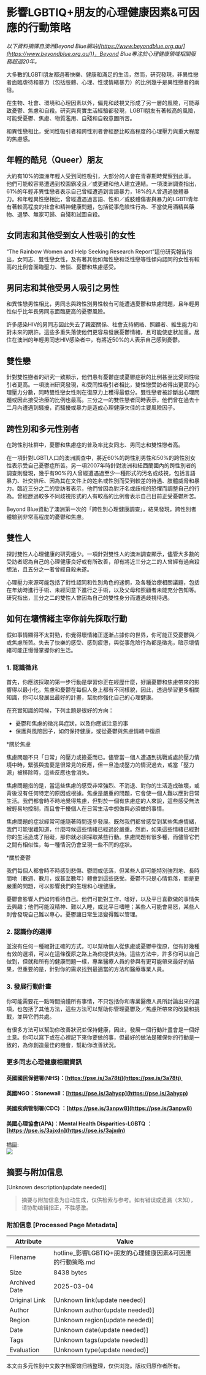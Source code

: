 # 影響LGBTIQ+朋友的心理健康因素&可因應的行動策略

*以下資料摘譯自澳洲Beyond Blue網站([https://www.beyondblue.org.au/](https://www.beyondblue.org.au/))，Beyond Blue專注於心理健康領域相關服務超過20年。*

大多數的LGBTI朋友都過著快樂、健康和滿足的生活，然而，研究發現，非異性戀者面臨虐待和暴力（包括肢體、心理、性或情緒暴力）的比例幾乎是異性戀者的兩倍。

在生物、社會、環境和心理因素以外，偏見和歧視又形成了另一層的風險，可能導致憂鬱、焦慮和自殺。研究與真實生活經驗都發現，LGBTI朋友有著較高的風險，可能受憂鬱、焦慮、物質濫用、自殘和自殺意圖所苦。

和異性戀相比，受同性吸引者和跨性別者會經歷比較高程度的心理壓力與重大程度的焦慮感。

## 年輕的酷兒（Queer）朋友

大約有10%的澳洲年輕人受到同性吸引，大部分的人會在青春期時覺察到此事。他們可能較容易遭遇到校園霸凌且／或更難和他人建立連結。一項澳洲調查指出，61%的年輕非異性戀者表示自己曾經遭遇到言語暴力，18%的人曾遇過肢體暴力。和年輕異性戀相比，曾經遭遇過言語、性和／或肢體傷害與暴力的LGBTI青年有著較高程度的社會和精神健康問題，包括從事危險性行為、不當使用酒精與藥物、退學、無家可歸、自殘和試圖自殺。

## 女同志和其他受到女人性吸引的女性

“The Rainbow Women and Help Seeking Research Report”這份研究報告指出，女同志、雙性戀女性，及有著其他如無性戀和泛性戀等性傾向認同的女性有較高的比例會面臨壓力、苦惱、憂鬱和焦慮感受。

## 男同志和其他受男人吸引之男性

和異性戀男性相比，男同志與跨性別男性較有可能遭遇憂鬱和焦慮問題，且年輕男性似乎比年長男同志面臨更高的憂鬱風險。

許多感染HIV的男同志因此失去了親密關係、社會支持網絡、照顧者、維生能力和對未來的期許。這些多重失落使他們更容易發展憂鬱情緒，且可能使症狀加重。居住在澳洲的年輕男同志HIV感染者中，有將近50%的人表示自己感到憂鬱。

## 雙性戀

針對雙性戀者的研究一致顯示，他們患有憂鬱症或憂鬱症狀的比例甚至比受同性吸引者更高。一項澳洲研究發現，和受同性吸引者相比，雙性戀受訪者得出更高的心理壓力分數，同時雙性戀女性則在復原力上穫得最低分。雙性戀者被診斷出心理問題或因此接受治療的比例也最高。三分之一的雙性戀者同時表示，他們曾在過去十二月內遭遇到騷擾，而騷擾或暴力是造成心理健康欠佳的主要風險因子。

## 跨性別和多元性別者

在跨性別社群中，憂鬱和焦慮症的普及率比女同志、男同志和雙性戀者高。

在一項針對LGBTI人口的澳洲調查中，將近60%的跨性別男性和50%的跨性別女性表示受自己憂鬱症所苦。另一項2007年時針對澳洲和紐西蘭國內的跨性別者的調查則發現，幾乎有90%的人曾經遭遇過至少一種形式的污名或歧視，包括言語暴力、社交排斥、因為其在文件上的姓名或性別而受到較差的待遇、肢體威脅和暴力。臨近三分之二的受訪者表示，他們曾因為對汙名或歧視的恐懼而調整自己的行為。曾經歷過較多不同歧視形式的人有較高的比例會表示自己目前正受憂鬱所苦。

Beyond Blue資助了澳洲第一次的「跨性別心理健康調查」，結果發現，跨性別者體驗到非常高程度的憂鬱和焦慮。

## 雙性人

探討雙性人心理健康的研究極少。一項針對雙性人的澳洲調查顯示，儘管大多數的受訪者認為自己的心理健康良好或有所改善，卻有將近三分之二的人曾經有過自殺想法，且五分之一者曾經自殺未遂。

心理壓力來源可能包括了對性認同和性別角色的迷惘，及各種治療相關議題，包括在年幼時進行手術、未經同意下進行之手術，以及父母和照顧者未能充分告知等。研究指出，三分之二的雙性人曾因為自己的雙性身分而遭遇歧視待遇。

## 如何在壞情緒主宰你前先採取行動

假如事情顯得不太對勁，你覺得壞情緒正逐漸占據你的世界，你可能正受憂鬱與／或焦慮所苦。失去了快樂的感受、感到疲憊，與從事危險行為都是徵兆，暗示壞情緒可能正慢慢掌握你的生活。

### 1. 認識徵兆

首先，你應該採取的第一步行動是學習你正在經歷什麼，好讓憂鬱和焦慮帶來的影響得以最小化。焦慮和憂鬱在每個人身上都有不同樣貌，因此，透過學習更多相關知識，你可以發展出最好的計畫，幫助你強化自己的心理健康。

在充實知識的時候，下列主題是很好的方向：

- 憂鬱和焦慮的徵兆與症狀，以及你應該注意的事
- 保護與風險因子，如何保持健康，或從憂鬱與焦慮情緒中復原

\*關於焦慮

焦慮問題不只「日常」的壓力或擔憂而已。儘管當一個人遭遇到挑戰或處於壓力情境中時，緊張與擔憂是很常見的反應，但一旦造成壓力的情況過去，或當「壓力源」被移除時，這些反應也會消失。

焦慮問題指的是，當這些焦慮的感受非常強烈、不消退、對你的生活造成破壞，或背後沒有任何特定的原因或根據。焦慮是嚴重的問題，它會使一個人難以應對日常生活。我們都會時不時地覺得焦慮，但對於一個有焦慮症的人來說，這些感受無法被輕易地控制，而且會干擾個人在日常生活中想做與必須做的事情。

焦慮問題的症狀經常可能隨著時間逐步發展。既然我們都曾感受到某些焦慮情緒，我們可能很難知道，什麼時候這些情緒已經過於嚴重。然而，如果這些情緒已經對你的生活造成了阻礙，那你就必須採取某些行動。焦慮問題有很多種，而儘管它們之間有相似性，每一種情況仍會呈現一些不同的症狀。

\*關於憂鬱

我們每個人都會時不時感到悲傷、鬱悶或低落，但某些人卻可能特別強烈地、長時間地（數週、數月，或甚至數年）體會到這些感受。憂鬱不只是心情低落，而是更嚴重的問題，可以影響我們的生理和心理健康。

憂鬱會影響人們如何看待自己。他們可能對工作、嗜好，以及平日喜歡做的事情失去興趣；他們可能沒精神、難以入睡，或比平日嗜睡；某些人可能會易怒，某些人則會發現自己難以專心。憂鬱讓日常生活變得難以管理。

### 2. 認識你的選擇

並沒有任何一種絕對正確的方式，可以幫助個人從焦慮或憂鬱中復原，但有好幾種有效的選項，可以在這條復原之路上為你提供支持。這些方法中，許多你可以自己做到，但就和所有的健康問題一樣，專業醫療人員的參與有更可能帶來最好的結果，但重要的是，針對你的需求找到最適當的方法和醫療專業人員。

### 3. 發展行動計畫

你可能需要花一點時間搞懂所有事情，不只包括你和專業醫療人員所討論出來的選項，也包括了其他方法，這些方法可以幫助你管理憂鬱及／焦慮所帶來的改變和挑戰，並與它們共處。

有很多方法可以幫助你改善狀況並保持健康，因此，發展一個行動計畫會是一個好主意。你可以寫下或在心裡記下來你要做的事，但最好的做法是確保你的行動是一致的，為你創造最佳的機會，幫助你改善狀況。

### 更多同志心理健康相關資訊

#### 英國國民保健署(NHS)：[https://pse.is/3a78tj](https://pse.is/3a78tj) 

#### 英國NGO：Stonewall：[https://pse.is/3ahycp](https://pse.is/3ahycp)

#### 美國疾病管制署(CDC) ：[https://pse.is/3anpw8](https://pse.is/3anpw8)

#### 美國心理協會(APA)：Mental Health Disparities-LGBTQ ：[https://pse.is/3ajxdn](https://pse.is/3ajxdn)

插圖:  
![](https://hotline.org.tw/sites/hotline.org.tw/files/default_images/320x220Hotline-01.jpg)
<!-- tcd_original_link https://hotline.org.tw/faq/3006 -->


## 摘要与附加信息

<!-- tcd_abstract -->
[Unknown description(update needed)]
<!-- tcd_abstract_end -->

> 摘要与附加信息为自动生成，仅供检索与参考。如有错误或遗漏（未知），请协助编辑指正，不胜感激。

### 附加信息 [Processed Page Metadata]

| Attribute       | Value                                  |
|-----------------|----------------------------------------|
| Filename        | hotline_影響LGBTIQ+朋友的心理健康因素&可因應的行動策略.md                             |
| Size            | 8438 bytes                           |
| Archived Date   | 2025-03-04                             |
| Original Link   | [Unknown link(update needed)]                       |
| Author          | [Unknown author(update needed)]                               |
| Region          | [Unknown region(update needed)]                               |
| Date            | [Unknown date(update needed)]                                 |
| Tags            | [Unknown tags(update needed)]                                 |
| Evaluation            | [Unknown type(update needed)]                                 |
<!-- tcd_table_end -->

本文由多元性别中文数字档案馆归档整理，仅供浏览。版权归原作者所有。
